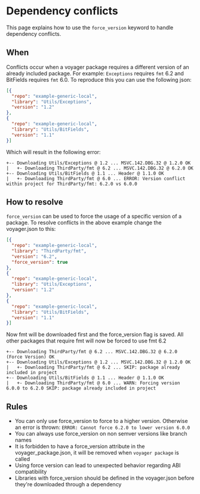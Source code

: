 # Dependency conflicts
This page explains how to use the `force_version` keyword to handle dependency conflicts.

## When
Conflicts occur when a voyager package requires a different version of an already included package.
For example: `Exceptions` requires `fmt` 6.2 and BitFields requires `fmt` 6.0. 
To reproduce this you can use the following json:
```json
[{
  "repo": "example-generic-local",
  "library": "Utils/Exceptions",
  "version": "1.2"
},
{
  "repo": "example-generic-local",
  "library": "Utils/BitFields",
  "version": "1.1"
}]
```
Which will result in the following error:
```
+-- Downloading Utils/Exceptions @ 1.2 ... MSVC.142.DBG.32 @ 1.2.0 OK
|   +- Downloading ThirdParty/fmt @ 6.2 ... MSVC.142.DBG.32 @ 6.2.0 OK
+-- Downloading Utils/BitFields @ 1.1 ... Header @ 1.1.0 OK
|   +- Downloading ThirdParty/fmt @ 6.0 ... ERROR: Version conflict within project for ThirdParty/fmt: 6.2.0 vs 6.0.0
```

## How to resolve
`force_version` can be used to force the usage of a specific version of a package.
To resolve conflicts in the above example change the voyager.json to this:
```json
[{
  "repo": "example-generic-local",
  "library": "ThirdParty/fmt",
  "version": "6.2",
  "force_version": true
},
{
  "repo": "example-generic-local",
  "library": "Utils/Exceptions",
  "version": "1.2"
},
{
  "repo": "example-generic-local",
  "library": "Utils/BitFields",
  "version": "1.1"
}]
```
Now fmt will be downloaded first and the force_version flag is saved. 
All other packages that require fmt will now be forced to use fmt 6.2
```
+-- Downloading ThirdParty/fmt @ 6.2 ... MSVC.142.DBG.32 @ 6.2.0 (Force Version) OK
+-- Downloading Utils/Exceptions @ 1.2 ... MSVC.142.DBG.32 @ 1.2.0 OK
|   +- Downloading ThirdParty/fmt @ 6.2 ... SKIP: package already included in project
+-- Downloading Utils/BitFields @ 1.1 ... Header @ 1.1.0 OK
|   +- Downloading ThirdParty/fmt @ 6.0 ... WARN: Forcing version 6.0.0 to 6.2.0 SKIP: package already included in project
```

## Rules
* You can only use force_version to force to a higher version. Otherwise an error is thrown: `ERROR: Cannot force 6.2.0 to lower version 6.0.0`
* You can always use force_version on non semver versions like branch names
* It is forbidden to have a force_version attribute in the voyager_package.json, it will be removed when `voyager package` is called
* Using force version can lead to unexpected behavior regarding ABI compatibility
* Libraries with force_version should be defined in the voyager.json before they're downloaded through a dependency